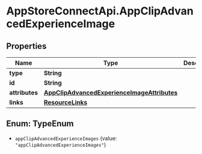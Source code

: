 # AppStoreConnectApi.AppClipAdvancedExperienceImage

## Properties

Name | Type | Description | Notes
------------ | ------------- | ------------- | -------------
**type** | **String** |  | 
**id** | **String** |  | 
**attributes** | [**AppClipAdvancedExperienceImageAttributes**](AppClipAdvancedExperienceImageAttributes.md) |  | [optional] 
**links** | [**ResourceLinks**](ResourceLinks.md) |  | [optional] 



## Enum: TypeEnum


* `appClipAdvancedExperienceImages` (value: `"appClipAdvancedExperienceImages"`)




